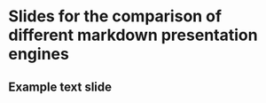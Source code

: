 Slides for the comparison of different markdown presentation engines
===================================================

Example text slide
---------------------
